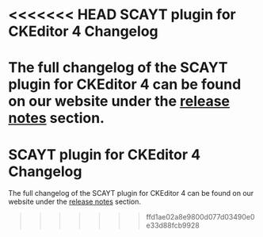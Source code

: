 <<<<<<< HEAD
SCAYT plugin for CKEditor 4 Changelog
====================

The full changelog of the SCAYT plugin for CKEditor 4 can be found on our website under the [release notes](https://webspellchecker.com/release-notes/) section.
=======
SCAYT plugin for CKEditor 4 Changelog
====================

The full changelog of the SCAYT plugin for CKEditor 4 can be found on our website under the [release notes](https://webspellchecker.com/release-notes/) section.
>>>>>>> ffd1ae02a8e9800d077d03490e0e33d88fcb9928
